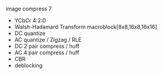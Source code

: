 image compress 7

- YCbCr 4:2:0
- Walsh-Hadamard Transform macroblock[8x8,16x8,16x16]
- DC quantize
- AC quantize / Zigzag / RLE
- DC 2 pair compress / huff
- AC 4 pair compress / huff
- CBR
- deblocking
